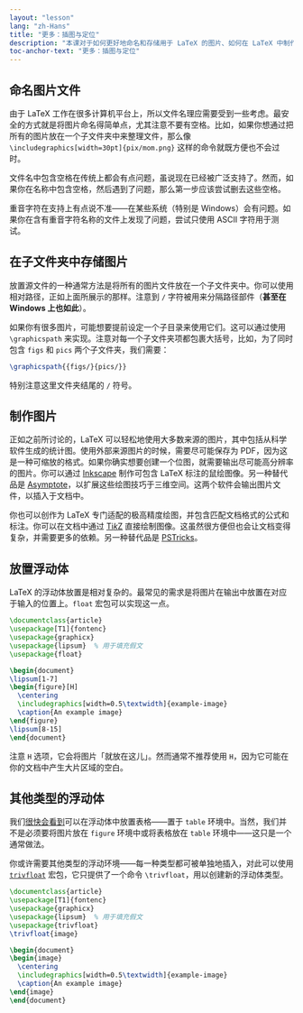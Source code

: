 ```yaml
---
layout: "lesson"
lang: "zh-Hans"
title: "更多：插图与定位"
description: "本课对于如何更好地命名和存储用于 LaTeX 的图片、如何在 LaTeX 中制作图片给出了更多的细节。"
toc-anchor-text: "更多：插图与定位"
---
```


## 命名图片文件

由于 LaTeX 工作在很多计算机平台上，所以文件名理应需要受到一些考虑。最安全的方式就是将图片命名得简单点，尤其注意不要有空格。比如，如果你想通过把所有的图片放在一个子文件夹中来整理文件，那么像 `\includegraphics[width=30pt]{pix/mom.png}` 这样的命令就既方便也不会过时。

文件名中包含空格在传统上都会有点问题，虽说现在已经被广泛支持了。然而，如果你在名称中包含空格，然后遇到了问题，那么第一步应该尝试删去这些空格。

重音字符在支持上有点说不准——在某些系统（特别是 Windows）会有问题。如果你在含有重音字符名称的文件上发现了问题，尝试只使用 ASCII 字符用于测试。

## 在子文件夹中存储图片

放置源文件的一种通常方法是将所有的图片文件放在一个子文件夹中。你可以使用相对路径，正如上面所展示的那样。注意到 `/` 字符被用来分隔路径部件（**甚至在 Windows 上也如此**）。

如果你有很多图片，可能想要提前设定一个子目录来使用它们。这可以通过使用 `\graphicspath` 来实现。注意对每一个子文件夹项都包裹大括号，比如，为了同时包含 `figs` 和 `pics` 两个子文件夹，我们需要：

<!-- {% raw %} -->
```latex
\graphicspath{{figs/}{pics/}}
```
<!-- {% endraw %} -->

特别注意这里文件夹结尾的 `/` 符号。

## 制作图片

正如之前所讨论的，LaTeX 可以轻松地使用大多数来源的图片，其中包括从科学软件生成的统计图。使用外部来源图片的时候，需要尽可能保存为 PDF，因为这是一种可缩放的格式。如果你确实想要创建一个位图，就需要输出尽可能高分辨率的图片。你可以通过 [Inkscape](https://inkscape.org/) 制作可包含 LaTeX 标注的鼠绘图像。另一种替代品是 [Asymptote](https://www.ctan.org/pkg/asymptote)，以扩展这些绘图技巧于三维空间。这两个软件会输出图片文件，以插入于文档中。

你也可以创作为 LaTeX 专门适配的极高精度绘图，并包含匹配文档格式的公式和标注。你可以在文档中通过 [Ti*k*Z](https://ctan.org/pkg/pgf) 直接绘制图像。这虽然很方便但也会让文档变得复杂，并需要更多的依赖。另一种替代品是 [PSTricks](https://ctan.org/pkg/pstricks-base)。

## 放置浮动体

LaTeX 的浮动体放置是相对复杂的。最常见的需求是将图片在输出中放置在对应于输入的位置上。`float` 宏包可以实现这一点。

```latex
\documentclass{article}
\usepackage[T1]{fontenc}
\usepackage{graphicx}
\usepackage{lipsum}  % 用于填充假文
\usepackage{float}

\begin{document}
\lipsum[1-7]
\begin{figure}[H]
  \centering
  \includegraphics[width=0.5\textwidth]{example-image}
  \caption{An example image}
\end{figure}
\lipsum[8-15]
\end{document}
```

注意 `H` 选项，它会将图片「就放在这儿」。然而通常不推荐使用 `H`，因为它可能在你的文档中产生大片区域的空白。

## 其他类型的浮动体

我们[很快会看到](lesson-08)可以在浮动体中放置表格——置于 `table` 环境中。当然，我们并不是必须要将图片放在 `figure` 环境中或将表格放在 `table` 环境中——这只是一个通常做法。

你或许需要其他类型的浮动环境——每一种类型都可被单独地插入，对此可以使用 [`trivfloat`](https://ctan.org/pkg/trivfloat) 宏包，它只提供了一个命令 `\trivfloat`，用以创建新的浮动体类型。

```latex
\documentclass{article}
\usepackage[T1]{fontenc}
\usepackage{graphicx}
\usepackage{lipsum}  % 用于填充假文
\usepackage{trivfloat}
\trivfloat{image}

\begin{document}
\begin{image}
  \centering
  \includegraphics[width=0.5\textwidth]{example-image}
  \caption{An example image}
\end{image}
\end{document}
```